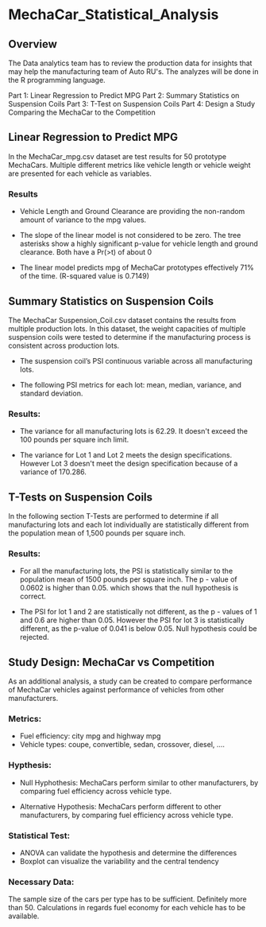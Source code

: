 # MechaCar_Statistical_Analysis

## Overview

The Data analytics team has to review the production data for insights that may help the manufacturing team of Auto RU's. The analyzes will be done in the R programming language. 

Part 1: Linear Regression to Predict MPG
Part 2: Summary Statistics on Suspension Coils
Part 3: T-Test on Suspension Coils
Part 4: Design a Study Comparing the MechaCar to the Competition


## Linear Regression to Predict MPG

In the MechaCar_mpg.csv dataset are test results for 50 prototype MechaCars. Multiple different metrics like vehicle length or vehicle weight are presented for each vehicle as variables. 


### Results

- Vehicle Length and Ground Clearance are providing the non-random amount of variance to the mpg values. 

- The slope of the linear model is not considered to be zero. The tree asterisks show a highly significant p-value for vehicle length and ground clearance. Both have a Pr(>t) of about 0

- The linear model predicts mpg of MechaCar prototypes effectively 71% of the time. (R-squared value is 0.7149)

## Summary Statistics on Suspension Coils

The MechaCar Suspension_Coil.csv dataset contains the results from multiple production lots. In this dataset, the weight capacities of multiple suspension coils were tested to determine if the manufacturing process is consistent across production lots.

- The suspension coil’s PSI continuous variable across all manufacturing lots.


- The following PSI metrics for each lot: mean, median, variance, and standard deviation.


### Results:

- The variance for all manufacturing lots is 62.29. It doesn't exceed the 100 pounds per square inch limit. 

- The variance for Lot 1 and Lot 2 meets the design specifications. However Lot 3 doesn't meet the design specification because of a variance of 170.286.


## T-Tests on Suspension Coils

In the following section T-Tests are performed to determine if all manufacturing lots and each lot individually are statistically different from the population mean of 1,500 pounds per square inch. 


### Results:

- For all the manufacturing lots, the PSI is statistically similar to the population mean of 1500 pounds per square inch. The p - value of 0.0602 is higher than 0.05. which shows that the null hypothesis is correct. 

- The PSI for lot 1 and 2 are statistically not different, as the p - values of 1 and 0.6 are higher than 0.05. However the PSI for lot 3 is statistically different, as the p-value of 0.041 is below 0.05. Null hypothesis could be rejected. 

## Study Design: MechaCar vs Competition

As an additional analysis, a study can be created to compare performance of MechaCar vehicles against performance of vehicles from other manufacturers.

### Metrics:

- Fuel efficiency: city mpg and highway mpg
- Vehicle types: coupe, convertible, sedan, crossover, diesel, ....

### Hypthesis:

- Null Hyphothesis: MechaCars perform similar to other manufacturers, by comparing fuel efficiency across vehicle type. 

- Alternative Hypothesis: MechaCars perform different to other manufacturers, by comparing fuel efficiency across vehicle type. 

### Statistical Test:

- ANOVA can validate the hypothesis and determine the differences
- Boxplot can visualize the variability and the central tendency

### Necessary Data:

The sample size of the cars per type has to be sufficient. Definitely more than 50. Calculations in regards fuel economy for each vehicle has to be available. 



























